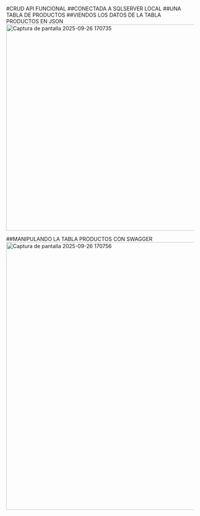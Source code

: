 #CRUD API FUNCIONAL
##CONECTADA A SQLSERVER LOCAL
##UNA TABLA DE PRODUCTOS
##VIENDOS LOS DATOS DE LA TABLA PRODUCTOS EN JSON
<img width="725" height="553" alt="Captura de pantalla 2025-09-26 170735" src="https://github.com/user-attachments/assets/954556a4-6488-4dc3-8cfa-01ca20d82793" />

##MANIPULANDO LA TABLA PRODUCTOS CON SWAGGER
<img width="1363" height="718" alt="Captura de pantalla 2025-09-26 170756" src="https://github.com/user-attachments/assets/8539d027-144f-41b2-a150-8a0423264124" />
